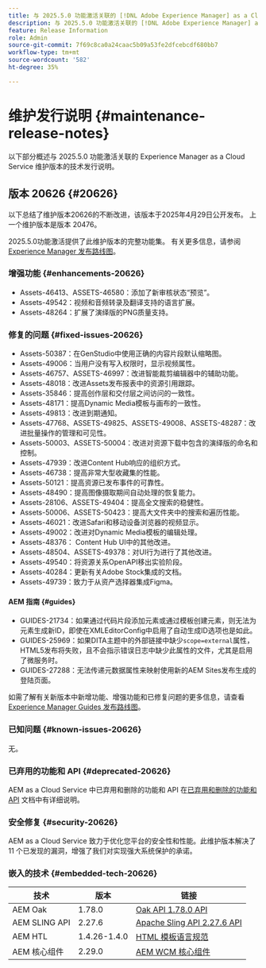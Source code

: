 ```yaml
---
title: 与 2025.5.0 功能激活关联的 [!DNL Adobe Experience Manager] as a Cloud Service 的维护发行说明。
description: 与 2025.5.0 功能激活关联的 [!DNL Adobe Experience Manager] as a Cloud Service 的维护发行说明。
feature: Release Information
role: Admin
source-git-commit: 7f69c8ca0a24caac5b09a53fe2dfcebcdf680bb7
workflow-type: tm+mt
source-wordcount: '582'
ht-degree: 35%

---
```


# 维护发行说明 {#maintenance-release-notes}

以下部分概述与 2025.5.0 功能激活关联的 Experience Manager as a Cloud Service 维护版本的技术发行说明。

## 版本 20626 {#20626}

以下总结了维护版本20626的不断改进，该版本于2025年4月29日公开发布。 上一个维护版本是版本 20476。

2025.5.0功能激活提供了此维护版本的完整功能集。 有关更多信息，请参阅[ Experience Manager 发布路线图](https://experienceleague.adobe.com/zh-hans/docs/experience-manager-release-information/aem-release-updates/update-releases-roadmap)。

### 增强功能 {#enhancements-20626}

* Assets-46413、ASSETS-46580：添加了新审核状态“预览”。
* Assets-49542：视频和音频转录及翻译支持的语言扩展。
* Assets-48264：扩展了演绎版的PNG质量支持。

### 修复的问题 {#fixed-issues-20626}

* Assets-50387：在GenStudio中使用正确的内容片段默认缩略图。
* Assets-49006：当用户没有写入权限时，显示视频属性。
* Assets-46757、ASSETS-46997：改进智能裁剪编辑器中的辅助功能。
* Assets-48018：改进Assets发布报表中的资源引用跟踪。
* Assets-35846：提高创作层和交付层之间访问的一致性。
* Assets-48171：提高Dynamic Media模板与画布的一致性。
* Assets-49813：改进到期通知。
* Assets-47768、ASSETS-49825、ASSETS-49008、ASSETS-48287：改进批量操作的管理和可见性。
* Assets-50003、ASSETS-50004：改进对资源下载中包含的演绎版的命名和控制。
* Assets-47939：改进Content Hub响应的组织方式。
* Assets-46738：提高非常大型收藏集的性能。
* Assets-50121：提高资源已发布事件的可靠性。
* Assets-48490：提高图像摄取期间自动处理的恢复能力。
* Assets-28106、ASSETS-49404：提高全文搜索的稳健性。
* Assets-50006、ASSETS-50423：提高大文件夹中的搜索和遍历性能。
* Assets-46021：改进Safari和移动设备浏览器的视频显示。
* Assets-49002：改进对Dynamic Media模板的编辑处理。
* Assets-48376： Content Hub UI中的其他改进。
* Assets-48504、ASSETS-49378：对UI行为进行了其他改进。
* Assets-49540：将资源关系OpenAPI移出实验阶段。
* Assets-40284：更新有关Adobe Stock集成的文档。
* Assets-49739：致力于从资产选择器集成Figma。

#### AEM 指南 {#guides}

* GUIDES-21734：如果通过代码片段添加元素或通过模板创建元素，则无法为元素生成新ID，即使在XMLEditorConfig中启用了自动生成ID选项也是如此。
* GUIDES-25969：如果DITA主题中的外部链接中缺少`scope=external`属性，HTML5发布将失败，且不会指示错误日志中缺少此属性的文件，尤其是启用了微服务时。
* GUIDES-27288：无法传递元数据属性来映射使用新的AEM Sites发布生成的登陆页面。

如需了解有关新版本中新增功能、增强功能和已修复问题的更多信息，请查看 [Experience Manager Guides 发布路线图](https://experienceleague.adobe.com/zh-hans/docs/experience-manager-guides/using/release-info/aem-guides-releases-roadmap)。

### 已知问题 {#known-issues-20626}

无。

### 已弃用的功能和 API {#deprecated-20626}

AEM as a Cloud Service 中已弃用和删除的功能和 API 在[已弃用和删除的功能和 API](/help/release-notes/deprecated-removed-features.md) 文档中有详细说明。

### 安全修复 {#security-20626}

AEM as a Cloud Service 致力于优化您平台的安全性和性能。此维护版本解决了 11 个已发现的漏洞，增强了我们对实现强大系统保护的承诺。

### 嵌入的技术 {#embedded-tech-20626}

| 技术 | 版本 | 链接 |
|---|---|---|
| AEM Oak | 1.78.0 | [Oak API 1.78.0 API](https://www.javadoc.io/doc/org.apache.jackrabbit/oak-api/1.78.0/index.html) |
| AEM SLING API | 2.27.6 | [Apache Sling API 2.27.6 API](https://www.javadoc.io/doc/org.apache.sling/org.apache.sling.api/latest/index.html) |
| AEM HTL | 1.4.26-1.4.0 | [HTML 模板语言规范](https://github.com/adobe/htl-spec) |
| AEM 核心组件 | 2.29.0 | [AEM WCM 核心组件](https://github.com/adobe/aem-core-wcm-components) |
